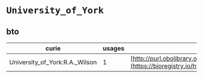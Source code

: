 # `University_of_York`

## bto

| curie                          |   usages | nodes                                                                                                           |
|--------------------------------|----------|-----------------------------------------------------------------------------------------------------------------|
| University_of_York:R.A._Wilson |        1 | [http://purl.obolibrary.org/obo/BTO:0002173](https://bioregistry.io/http://purl.obolibrary.org/obo/BTO:0002173) |
